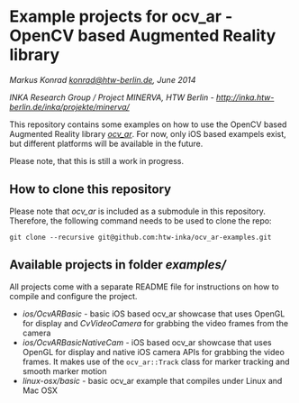 # Example projects for ocv_ar - OpenCV based Augmented Reality library

*Markus Konrad <konrad@htw-berlin.de>, June 2014*

*INKA Research Group / Project MINERVA, HTW Berlin - http://inka.htw-berlin.de/inka/projekte/minerva/*

This repository contains some examples on how to use the OpenCV based Augmented Reality library *[ocv_ar](https://github.com/htw-inka/ocv_ar)*. For now, only iOS based exampels exist, but different platforms will be available in the future.

Please note, that this is still a work in progress.

## How to clone this repository

Please note that *ocv_ar* is included as a submodule in this repository. Therefore, the following command needs to be used to clone the repo:

```
git clone --recursive git@github.com:htw-inka/ocv_ar-examples.git
```

## Available projects in folder *examples/*

All projects come with a separate README file for instructions on how to compile and configure the project.

* *ios/OcvARBasic* - basic iOS based ocv_ar showcase that uses OpenGL for display and *CvVideoCamera* for grabbing the video frames from the camera
* *ios/OcvARBasicNativeCam* - iOS based ocv_ar showcase that uses OpenGL for display and native iOS camera APIs for grabbing the video frames. It makes use of the `ocv_ar::Track` class for marker tracking and smooth marker motion
* *linux-osx/basic* - basic ocv_ar example that compiles under Linux and Mac OSX

